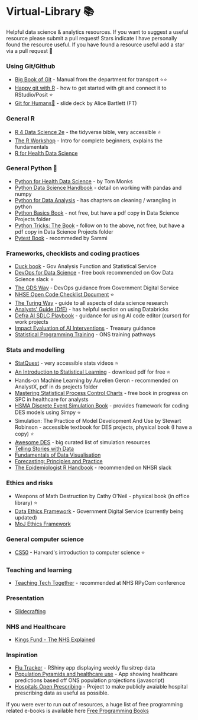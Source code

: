 # Virtual-Library :books:

Helpful data science &amp; analytics resources. If you want to suggest a useful resource please submit a pull request! Stars indicate I have personally found the resource useful. If you have found a resource useful add a star via a pull request :slightly_smiling_face:

### Using Git/Github
* [Big Book of Git](https://department-for-transport.github.io/big_book_of_git/) - Manual from the department for transport :star::star:
* [Happy git with R](https://happygitwithr.com/) - how to get started with git and connect it to RStudio/Posit :star:
* [Git for Humans🧍](https://speakerdeck.com/alicebartlett/git-for-humans) - slide deck by Alice Bartlett (FT)

### General R
* [R 4 Data Science 2e](https://r4ds.hadley.nz/) - the tidyverse bible, very accessible :star:
* [The R Workshop](http://www.r-workshop.org/) - Intro for complete beginners, explains the fundamentals
* [R for Health Data Science](https://argoshare.is.ed.ac.uk/healthyr_book/)

### General Python :snake:
* [Python for Health Data Science](https://www.pythonhealthdatascience.com/content/front_page.html) - by Tom Monks
* [Python Data Science Handbook](https://jakevdp.github.io/PythonDataScienceHandbook/) - detail on working with pandas and numpy
* [Python for Data Analysis](https://wesmckinney.com/book/) - has chapters on cleaning / wrangling in python
* [Python Basics Book](https://realpython.com/products/python-basics-book/) - not free, but have a pdf copy in Data Science Projects folder
* [Python Tricks: The Book](https://realpython.com/products/python-tricks-book/?utm_source=drip&utm_medium=email&utm_campaign=pytricks-email&__s=t6u37vj8t0qlopawp38o) - follow on to the above, not free, but have a pdf copy in Data Science Projects folder
* [Pytest Book](https://pytest-with-eric.com/) - recommeded by Sammi

### Frameworks, checklists and coding practices
* [Duck book](https://best-practice-and-impact.github.io/qa-of-code-guidance/intro.html) - Gov Analysis Function and Statistical Service
* [DevOps for Data Science](https://do4ds.com/) - free book recommended on Gov Data Science slack :star:
* [The GDS Way](https://gds-way.digital.cabinet-office.gov.uk/) - DevOps guidance from Government Digital Service
* [NHSE Open Code Checklist Document](https://github.com/nhsengland/nhse-repository-template/blob/main/OPEN_CODE_CHECKLIST.md) :star:
* [The Turing Way](https://book.the-turing-way.org/) - guide to all aspects of data science research
* [Analysts' Guide (DfE)](https://dfe-analytical-services.github.io/analysts-guide/) - has helpful section on using Databricks
* [Defra AI SDLC Playbook](https://defra.github.io/defra-ai-sdlc/) - guidance for using AI code editor (cursor) for work projects
* [Impact Evaluation of AI Interventions](https://www.gov.uk/government/publications/the-magenta-book/guidance-on-the-impact-evaluation-of-ai-interventions-html) - Treasury guidance
* [Statistical Programming Training](https://datasciencecampus.github.io/statistical_programming_training_pathways/) - ONS training pathways

### Stats and modelling
* [StatQuest](https://www.youtube.com/channel/UCtYLUTtgS3k1Fg4y5tAhLbw) - very accessible stats videos :star:
* [An Introduction to Statistical Learning](https://www.statlearning.com/) - download pdf for free :star:
* Hands-on Machine Learning by Aurelien Geron - recommended on AnalystX, pdf in ds projects folder
* [Mastering Statistical Process Control Charts](https://anhoej.github.io/spc4hc/) - free book in progress on SPC in healthcare for analysts
* [HSMA Discrete Event Simulation Book](https://hsma-programme.github.io/hsma6_des_book/) - provides framework for coding DES models using Simpy :star:
* Simulation: The Practice of Model Development And Use by Stewart Robinson - accessible textbook for DES projects, physical book (I have a copy) :star:
* [Awesome DES](https://github.com/galenseilis/awesome-des) - big curated list of simulation resources
* [Telling Stories with Data](https://tellingstorieswithdata.com/)
* [Fundamentals of Data Visualisation](https://clauswilke.com/dataviz/)
* [Forecasting: Principles and Practice](https://otexts.com/fpp2/)
* [The Epidemiologist R Handbook](https://epirhandbook.com/en/) - recommended on NHSR slack

### Ethics and risks
* Weapons of Math Destruction by Cathy O'Neil - physical book (in office library) :star:
* [Data Ethics Framework](https://www.gov.uk/government/publications/data-ethics-framework/data-ethics-framework-2020) - Government Digital Service (currently being updated)
* [MoJ Ethics Framework](https://www.gov.uk/government/publications/ministry-of-justice-ai-and-data-science-ethics-framework)

### General computer science
* [CS50](https://www.edx.org/course/introduction-computer-science-harvardx-cs50x) - Harvard's introduction to computer science :star:

### Teaching and learning
* [Teaching Tech Together](https://teachtogether.tech/en/index.html) - recommended at NHS RPyCom conference

### Presentation
* [Slidecrafting](https://emilhvitfeldt.com/project/slidecraft-101/)

### NHS and Healthcare
* [Kings Fund - The NHS Explained](https://www.kingsfund.org.uk/leadership-development/courses/nhs-explained-course)

### Inspiration
* [Flu Tracker](https://nhsml-nuct.shinyapps.io/NationalFlu/) - RShiny app displaying weekly flu sitrep data
* [Population Pyramids and healthcare use](https://the-strategy-unit.github.io/aging_pop_web_app/) - App showing healthcare predictions based off ONS population projections (javascript)
* [Hospitals Open Prescribing](https://hospitals.openprescribing.net/) - Project to make publicly avaiable hospital prescribing data as useful as possible.

If you were ever to run out of resources, a huge list of free programming related e-books is available here [Free Programming Books](https://github.com/EbookFoundation/free-programming-books)
